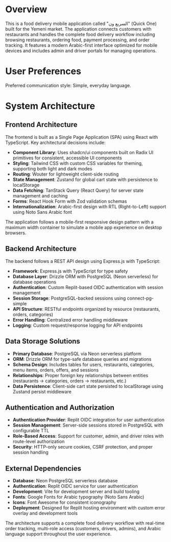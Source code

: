 # Overview

This is a food delivery mobile application called "السريع ون" (Quick One) built for the Yemeni market. The application connects customers with restaurants and handles the complete food delivery workflow including browsing restaurants, ordering food, payment processing, and order tracking. It features a modern Arabic-first interface optimized for mobile devices and includes admin and driver portals for managing operations.

# User Preferences

Preferred communication style: Simple, everyday language.

# System Architecture

## Frontend Architecture

The frontend is built as a Single Page Application (SPA) using React with TypeScript. Key architectural decisions include:

- **Component Library**: Uses shadcn/ui components built on Radix UI primitives for consistent, accessible UI components
- **Styling**: Tailwind CSS with custom CSS variables for theming, supporting both light and dark modes
- **Routing**: Wouter for lightweight client-side routing
- **State Management**: Zustand for global cart state with persistence to localStorage
- **Data Fetching**: TanStack Query (React Query) for server state management and caching
- **Forms**: React Hook Form with Zod validation schemas
- **Internationalization**: Arabic-first design with RTL (Right-to-Left) support using Noto Sans Arabic font

The application follows a mobile-first responsive design pattern with a maximum width container to simulate a mobile app experience on desktop browsers.

## Backend Architecture

The backend follows a REST API design using Express.js with TypeScript:

- **Framework**: Express.js with TypeScript for type safety
- **Database Layer**: Drizzle ORM with PostgreSQL (Neon serverless) for database operations
- **Authentication**: Custom Replit-based OIDC authentication with session management
- **Session Storage**: PostgreSQL-backed sessions using connect-pg-simple
- **API Structure**: RESTful endpoints organized by resource (restaurants, orders, categories)
- **Error Handling**: Centralized error handling middleware
- **Logging**: Custom request/response logging for API endpoints

## Data Storage Solutions

- **Primary Database**: PostgreSQL via Neon serverless platform
- **ORM**: Drizzle ORM for type-safe database queries and migrations
- **Schema Design**: Includes tables for users, restaurants, categories, menu items, orders, offers, and sessions
- **Relationships**: Proper foreign key relationships between entities (restaurants -> categories, orders -> restaurants, etc.)
- **Data Persistence**: Client-side cart state persisted to localStorage using Zustand persist middleware

## Authentication and Authorization

- **Authentication Provider**: Replit OIDC integration for user authentication
- **Session Management**: Server-side sessions stored in PostgreSQL with configurable TTL
- **Role-Based Access**: Support for customer, admin, and driver roles with route-level authorization
- **Security**: HTTP-only secure cookies, CSRF protection, and proper session handling

## External Dependencies

- **Database**: Neon PostgreSQL serverless database
- **Authentication**: Replit OIDC service for user authentication
- **Development**: Vite for development server and build tooling
- **Fonts**: Google Fonts for Arabic typography (Noto Sans Arabic)
- **Icons**: Font Awesome for consistent iconography
- **Deployment**: Designed for Replit hosting environment with custom error overlay and development tools

The architecture supports a complete food delivery workflow with real-time order tracking, multi-role access (customers, drivers, admins), and Arabic language support throughout the user experience.